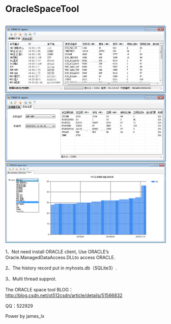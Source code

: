 # OracleSpaceTool

 ![image](https://github.com/basis100/OracleSpaceTool/raw/master/11.png)
 ![image](https://github.com/basis100/OracleSpaceTool/raw/master/12.png)
 ![image](https://github.com/basis100/OracleSpaceTool/raw/master/13.png)



1、Not need install ORACLE client, Use ORACLE’s Oracle.ManagedDataAccess.DLLto access ORACLE.

2、The history record put in myhosts.db（SQLite3）. 

3、Multi thread supprot. 

The ORACLE space tool BLOG：http://blog.csdn.net/ot512csdn/article/details/51566832

QQ：522929 

Power by james_lx
